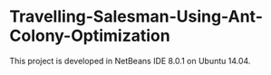 
Travelling-Salesman-Using-Ant-Colony-Optimization
=================================================
  This project is developed in NetBeans IDE 8.0.1 on Ubuntu 14.04.

